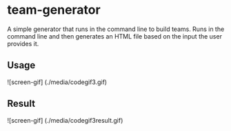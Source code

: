 # team-generator
A simple generator that runs in the command line to build teams. 
Runs in the command line and then generates an HTML file based on the input the user provides it. 

## Usage
![screen-gif] (./media/codegif3.gif)

## Result
![screen-gif] (./media/codegif3result.gif)
